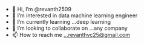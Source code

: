 - 👋 Hi, I’m @revanth2509
- 👀 I’m interested in data machine learning engineer
- 🌱 I’m currently learning ...deep learning
- 💞️ I’m looking to collaborate on ...any company
- 📫 How to reach me ...revanthvc25@gmail.com

<!---
revanth2509/revanth2509 is a ✨ special ✨ repository because its `README.md` (this file) appears on your GitHub profile.
You can click the Preview link to take a look at your changes.
--->
